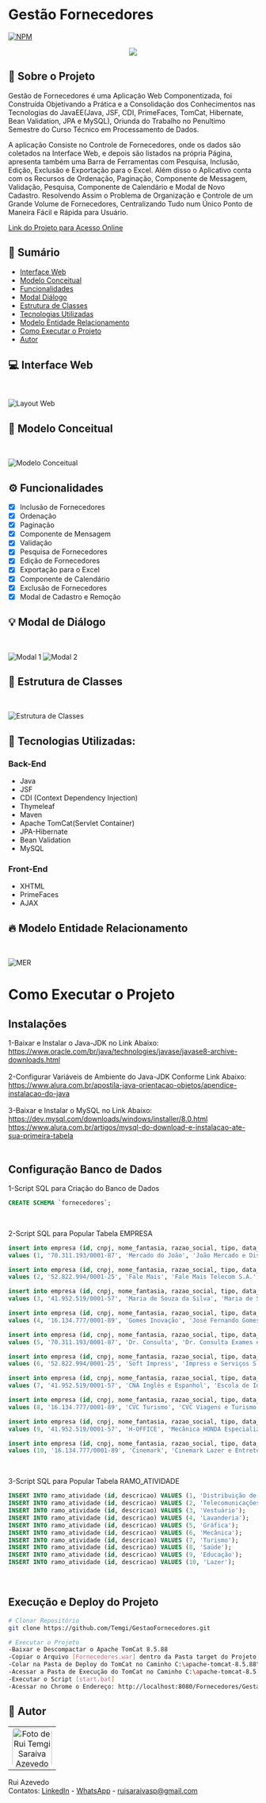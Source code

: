 
# Gestão Fornecedores
[![NPM](https://img.shields.io/npm/l/react)](https://github.com/Temgi/GestaoFornecedores/blob/main/LICENSE) 

<p align="center">
<img src="https://img.shields.io/badge/STATUS-completo-blue?style=for-the-badge">
</p>

## 🧠 Sobre o Projeto
<p>Gestão de Fornecedores é uma Aplicação Web Componentizada, foi Construída Objetivando a Prática e a Consolidação dos Conhecimentos nas Tecnologias do JavaEE(Java, JSF, CDI, PrimeFaces, TomCat, Hibernate, Bean Validation, JPA e MySQL), Oriunda do Trabalho no Penultimo Semestre do Curso Técnico em Processamento de Dados.</p>

<p>A aplicação Consiste no Controle de Fornecedores, onde os dados são coletados na Interface Web, e depois são listados na própria Página, apresenta também uma Barra de Ferramentas com Pesquisa, Inclusão, Edição, Exclusão e Exportação para o Excel. Além disso o Aplicativo conta com os Recursos de Ordenação, Paginação, Componente de Messagem, Validação, Pesquisa, Componente de Calendário e Modal de Novo Cadastro. Resolvendo Assim o Problema de Organização e Controle de um Grande Volume de Fornecedores, Centralizando Tudo num Único Ponto de Maneira Fácil e Rápida para Usuário.</p>

<a href="http://app-java.ddns.net:8084/Fornecedores/GestaoEmpresas.xhtml" target="_blank" rel="noopener">Link do Projeto para Acesso Online</a>

## 📗 Sumário

* [Interface Web](#-interface-web)
* [Modelo Conceitual](#-modelo-conceitual)
* [Funcionalidades](#%EF%B8%8F-funcionalidades)
* [Modal Diálogo](#-modal-de-diálogo)
* [Estrutura de Classes](#-estrutura-de-classes)
* [Tecnologias Utilizadas](#-tecnologias-utilizadas)
* [Modelo Entidade Relacionamento](#-modelo-entidade-relacionamento) 
* [Como Executar o Projeto](#como-executar-o-projeto)
* [Autor](#-autor)

## 💻 Interface Web
<br>

![Layout Web](https://github.com/Temgi/GestaoFornecedores/blob/main/assets/LayoutWeb2.png)

## 🎨 Modelo Conceitual
<br>

![Modelo Conceitual](https://github.com/Temgi/GestaoFornecedores/blob/main/assets/ModeloConceitual.png)

## ⚙️ Funcionalidades

- [x] Inclusão de Fornecedores
- [x] Ordenação
- [x] Paginação
- [x] Componente de Mensagem
- [x] Validação
- [x] Pesquisa de Fornecedores
- [x] Edição de Fornecedores
- [x] Exportação para o Excel
- [x] Componente de Calendário
- [x] Exclusão de Fornecedores
- [x]  Modal de Cadastro e Remoção

## 💡 Modal de Diálogo
<br>

![Modal 1](https://github.com/Temgi/GestaoFornecedores/blob/main/assets/Modal1.png) ![Modal 2](https://github.com/Temgi/GestaoFornecedores/blob/main/assets/Modal2.png)

## 🎯 Estrutura de Classes
<br>

![Estrutura de Classes](https://github.com/Temgi/GestaoFornecedores/blob/main/assets/EstruturaClasses.png)

## 🚀 Tecnologias Utilizadas:
### Back-End
<ul>
        <li> Java</li>
        <li> JSF</li>
        <li> CDI (Context Dependency Injection)</li>
        <li> Thymeleaf</li>
        <li> Maven</li>
        <li> Apache TomCat(Servlet Container)</li>
        <li> JPA-Hibernate</li>
        <li> Bean Validation</li>
        <li> MySQL</li>
</ul>

### Front-End
<ul>
        <li>XHTML</li>
        <li>PrimeFaces</li>
        <li>AJAX</li>
</ul>

## 🔥 Modelo Entidade Relacionamento
<br>

![MER](https://github.com/Temgi/GestaoFornecedores/blob/main/assets/MER.png)


# Como Executar o Projeto

## Instalações
1-Baixar e Instalar o Java-JDK no Link Abaixo:
<br>
https://www.oracle.com/br/java/technologies/javase/javase8-archive-downloads.html
<br><br>
2-Configurar Variáveis de Ambiente do Java-JDK Conforme Link Abaixo:
<br>
https://www.alura.com.br/apostila-java-orientacao-objetos/apendice-instalacao-do-java
<br><br>
3-Baixar e Instalar o MySQL no Link Abaixo:
<br>
https://dev.mysql.com/downloads/windows/installer/8.0.html
<br>
https://www.alura.com.br/artigos/mysql-do-download-e-instalacao-ate-sua-primeira-tabela
<br><br>

## Configuração Banco de Dados
1-Script SQL para Criação do Banco de Dados
~~~sql
CREATE SCHEMA `fornecedores`;
~~~
<br>

2-Script SQL para Popular Tabela EMPRESA
~~~sql
insert into empresa (id, cnpj, nome_fantasia, razao_social, tipo, data_fundacao, ramo_atividade_id)
values (1, '70.311.193/0001-87', 'Mercado do João', 'João Mercado e Distribuidor de Alimentos Ltda', 'LTDA', '2009-03-02', 1);

insert into empresa (id, cnpj, nome_fantasia, razao_social, tipo, data_fundacao, ramo_atividade_id)
values (2, '52.822.994/0001-25', 'Fale Mais', 'Fale Mais Telecom S.A.', 'SA', '1997-12-10', 2);

insert into empresa (id, cnpj, nome_fantasia, razao_social, tipo, data_fundacao, ramo_atividade_id)
values (3, '41.952.519/0001-57', 'Maria de Souza da Silva', 'Maria de Souza da Silva', 'MEI', '2014-10-15', 3);

insert into empresa (id, cnpj, nome_fantasia, razao_social, tipo, data_fundacao, ramo_atividade_id)
values (4, '16.134.777/0001-89', 'Gomes Inovação', 'José Fernando Gomes EIRELI ME', 'EIRELI', '2009-03-02', 4);

insert into empresa (id, cnpj, nome_fantasia, razao_social, tipo, data_fundacao, ramo_atividade_id)
values (5, '70.311.193/0001-87', 'Dr. Consulta', 'Dr. Consulta Exames e Consultas Ltda', 'LTDA', '2009-03-02', 8);

insert into empresa (id, cnpj, nome_fantasia, razao_social, tipo, data_fundacao, ramo_atividade_id)
values (6, '52.822.994/0001-25', 'Soft Impress', 'Impress e Serviços S.A.', 'SA', '1997-12-10', 5);

insert into empresa (id, cnpj, nome_fantasia, razao_social, tipo, data_fundacao, ramo_atividade_id)
values (7, '41.952.519/0001-57', 'CNA Inglês e Espanhol', 'Escola de Idiomas CNA', 'MEI', '2014-10-15', 9);

insert into empresa (id, cnpj, nome_fantasia, razao_social, tipo, data_fundacao, ramo_atividade_id)
values (8, '16.134.777/0001-89', 'CVC Turismo', 'CVC Viagens e Turismo EIRELI ME', 'EIRELI', '2009-03-02', 7);

insert into empresa (id, cnpj, nome_fantasia, razao_social, tipo, data_fundacao, ramo_atividade_id)
values (9, '41.952.519/0001-57', 'H-OFFICE', 'Mecânica HONDA Especializada', 'MEI', '2014-10-15', 6);

insert into empresa (id, cnpj, nome_fantasia, razao_social, tipo, data_fundacao, ramo_atividade_id)
values (10, '16.134.777/0001-89', 'Cinemark', 'Cinemark Lazer e Entretenimento EIRELI ME', 'EIRELI', '2009-03-02', 10);
~~~
<br>

3-Script SQL para Popular Tabela RAMO_ATIVIDADE
~~~sql
INSERT INTO ramo_atividade (id, descricao) VALUES (1, 'Distribuição de alimentos');
INSERT INTO ramo_atividade (id, descricao) VALUES (2, 'Telecomunicações');
INSERT INTO ramo_atividade (id, descricao) VALUES (3, 'Vestuário');
INSERT INTO ramo_atividade (id, descricao) VALUES (4, 'Lavanderia');
INSERT INTO ramo_atividade (id, descricao) VALUES (5, 'Gráfica');
INSERT INTO ramo_atividade (id, descricao) VALUES (6, 'Mecânica');
INSERT INTO ramo_atividade (id, descricao) VALUES (7, 'Turismo');
INSERT INTO ramo_atividade (id, descricao) VALUES (8, 'Saúde');
INSERT INTO ramo_atividade (id, descricao) VALUES (9, 'Educação');
INSERT INTO ramo_atividade (id, descricao) VALUES (10, 'Lazer');
~~~
<br>

## Execução e Deploy do Projeto

```bash
# Clonar Repositório
git clone https://github.com/Temgi/GestaoFornecedores.git

# Executar o Projeto
-Baixar e Descompactar o Apache TomCat 8.5.88
-Copiar o Arquivo [Fornecedores.war] dentro da Pasta target do Projeto [GestaoFornecedores]
-Colar na Pasta de Deploy do TomCat no Caminho C:\apache-tomcat-8.5.88\webapps
-Acessar a Pasta de Execução do TomCat no Caminho C:\apache-tomcat-8.5.88\bin
-Executar o Script [start.bat]
-Acessar no Chrome o Endereço: http://localhost:8080/Fornecedores/GestaoEmpresas.xhtml
```


## 📝 **Autor**

<table>
<tr>
<td align="center"><a href="https://github.com/Temgi"><img style="border-radius: 10%;" src="https://avatars.githubusercontent.com/u/8334174?v=4" width="80px;" alt="Foto de Rui Temgi Saraiva Azevedo no GitHub"/></a><br /></td>
</tr>
</table>

Rui Azevedo
<br>
Contatos:  <a href="https://www.linkedin.com/in/devruiazevedo/">LinkedIn</a> - <a href="https://wa.me/5511971973505?text=Olá.%20Estou%20Entrando%20em%20Contato%20a%20partir%20do%20Portfólio%20no%20GitHub.">WhatsApp</a> - <a href="#"> ruisaraivasp@gmail.com</a>
